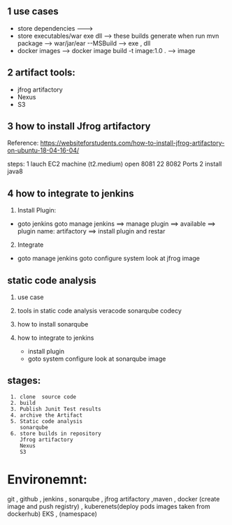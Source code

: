 ## 1 use cases
* store dependencies  ---> 
* store executables/war exe dll --> these builds generate when run mvn package --> war/jar/ear  --MSBuild --> exe , dll
* docker images  --> docker image build -t image:1.0 . --> image

## 2 artifact tools:

* jfrog artifactory
* Nexus
* S3 

## 3 how to install Jfrog artifactory

Reference: https://websiteforstudents.com/how-to-install-jfrog-artifactory-on-ubuntu-18-04-16-04/

steps:
  1 lauch EC2 machine (t2.medium) open 8081 22 8082 Ports
  2 install java8



## 4 how to integrate to jenkins 
  1. Install Plugin:  
  * goto jenkins
    goto manage jenkins
      ==> manage plugin
        ==> available
         ==> plugin name: artifactory
           ==> install plugin and restar
  2. Integrate 
  * goto manage jenkins
       goto configure system
         look at jfrog image




## static code analysis
  
  1. use case
  2. tools in static code analysis
     veracode
     sonarqube
     codecy
  3. how to install sonarqube
     
  4. how to integrate to jenkins
     * install plugin
     * goto system configure 
         look at sonarqube image












  ## stages:
     1. clone  source code
     2. build 
     3. Publish Junit Test results
     4. archive the Artifact
     5. Static code analysis
        sonarqube
     6. store builds in repository
        Jfrog artifactory 
        Nexus
        S3 
  # Environemnt:
   git , github , jenkins , sonarqube , jfrog artifactory ,maven , docker (create image and push registry) , kuberenets(deploy pods images taken from dockerhub) EKS , (namespace)













